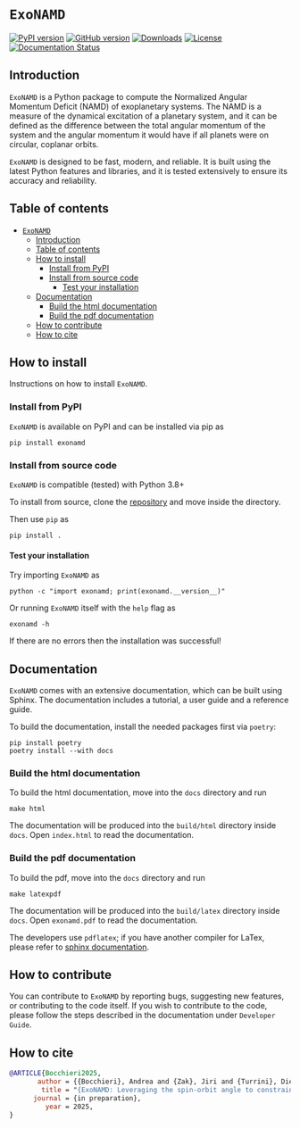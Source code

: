 # ``ExoNAMD``

[![PyPI version](https://badge.fury.io/py/exonamd.svg)](https://badge.fury.io/py/exonamd)
[![GitHub version](https://badge.fury.io/gh/abocchieri%2Fexonamd.svg)](https://badge.fury.io/gh/abocchieri%2Fexonamd)
[![Downloads](https://static.pepy.tech/badge/exonamd)](https://pepy.tech/project/exonamd)
[![License](https://img.shields.io/badge/License-BSD%203--Clause-blue.svg)](https://opensource.org/licenses/BSD-3-Clause)
[![Documentation Status](https://readthedocs.org/projects/exonamd/badge/?version=stable)](https://exonamd.readthedocs.io/en/stable/?badge=stable)

## Introduction

``ExoNAMD`` is a Python package to compute the Normalized Angular Momentum Deficit (NAMD) of exoplanetary systems. The NAMD is a measure of the dynamical excitation of a planetary system, and it can be defined as the difference between the total angular momentum of the system and the angular momentum it would have if all planets were on circular, coplanar orbits.

``ExoNAMD`` is designed to be fast, modern, and reliable. It is built using the latest Python features and libraries, and it is tested extensively to ensure its accuracy and reliability.

## Table of contents

- [``ExoNAMD``](#exonamd)
  - [Introduction](#introduction)
  - [Table of contents](#table-of-contents)
  - [How to install](#how-to-install)
    - [Install from PyPI](#install-from-pypi)
    - [Install from source code](#install-from-source-code)
      - [Test your installation](#test-your-installation)
  - [Documentation](#documentation)
    - [Build the html documentation](#build-the-html-documentation)
    - [Build the pdf documentation](#build-the-pdf-documentation)
  - [How to contribute](#how-to-contribute)
  - [How to cite](#how-to-cite)

## How to install

Instructions on how to install ``ExoNAMD``.

### Install from PyPI

``ExoNAMD`` is available on PyPI and can be installed via pip as

    pip install exonamd

### Install from source code

``ExoNAMD`` is compatible (tested) with Python 3.8+

To install from source, clone the [repository](https://github.com/abocchieri/ExoNAMD) and move inside the directory.

Then use `pip` as

    pip install .

#### Test your installation

Try importing ``ExoNAMD`` as

    python -c "import exonamd; print(exonamd.__version__)"

Or running ``ExoNAMD`` itself with the `help` flag as

    exonamd -h

If there are no errors then the installation was successful!

## Documentation

``ExoNAMD`` comes with an extensive documentation, which can be built using Sphinx.
The documentation includes a tutorial, a user guide and a reference guide.

To build the documentation, install the needed packages first via `poetry`:

    pip install poetry
    poetry install --with docs

### Build the html documentation

To build the html documentation, move into the `docs` directory and run

    make html

The documentation will be produced into the `build/html` directory inside `docs`.
Open `index.html` to read the documentation.

### Build the pdf documentation

To build the pdf, move into the `docs` directory and run

    make latexpdf

The documentation will be produced into the `build/latex` directory inside `docs`.
Open `exonamd.pdf` to read the documentation.

The developers use `pdflatex`; if you have another compiler for LaTex, please refer to [sphinx documentation](https://www.sphinx-doc.org/en/master/usage/configuration.html#latex-options).

## How to contribute

You can contribute to ``ExoNAMD`` by reporting bugs, suggesting new features, or contributing to the code itself.
If you wish to contribute to the code, please follow the steps described in the documentation under `Developer Guide`.

## How to cite

```bibtex
@ARTICLE{Bocchieri2025,
       author = {{Bocchieri}, Andrea and {Zak}, Jiri and {Turrini}, Diego},
        title = "{ExoNAMD: Leveraging the spin-orbit angle to constrain the dynamics of multiplanetary systems}",
      journal = {in preparation},
         year = 2025,
}
```


